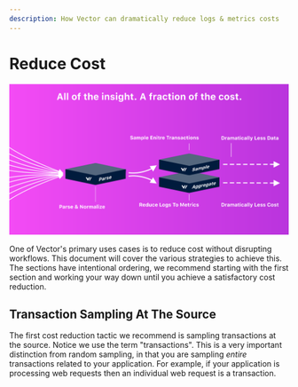 ```yaml
---
description: How Vector can dramatically reduce logs & metrics costs
---
```


# Reduce Cost

![](../.gitbook/assets/reduce-cost.svg)

One of Vector's primary uses cases is to reduce cost without disrupting workflows. This document will cover the various strategies to achieve this. The sections have intentional ordering, we recommend starting with the first section and working your way down until you achieve a satisfactory cost reduction.

## Transaction Sampling At The Source

The first cost reduction tactic we recommend is sampling transactions at the source. Notice we use the term "transactions". This is a very important distinction from random sampling, in that you are sampling _entire_ transactions related to your application. For example, if your application is processing web requests then an individual web request is a transaction.





